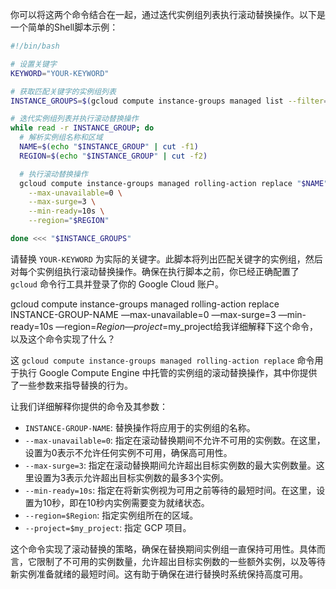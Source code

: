 你可以将这两个命令结合在一起，通过迭代实例组列表执行滚动替换操作。以下是一个简单的Shell脚本示例：

```bash
#!/bin/bash

# 设置关键字
KEYWORD="YOUR-KEYWORD"

# 获取匹配关键字的实例组列表
INSTANCE_GROUPS=$(gcloud compute instance-groups managed list --filter="name~$KEYWORD" --format="value(name, region)")

# 迭代实例组列表并执行滚动替换操作
while read -r INSTANCE_GROUP; do
  # 解析实例组名称和区域
  NAME=$(echo "$INSTANCE_GROUP" | cut -f1)
  REGION=$(echo "$INSTANCE_GROUP" | cut -f2)

  # 执行滚动替换操作
  gcloud compute instance-groups managed rolling-action replace "$NAME" \
    --max-unavailable=0 \
    --max-surge=3 \
    --min-ready=10s \
    --region="$REGION"

done <<< "$INSTANCE_GROUPS"
```

请替换 `YOUR-KEYWORD` 为实际的关键字。此脚本将列出匹配关键字的实例组，然后对每个实例组执行滚动替换操作。确保在执行脚本之前，你已经正确配置了 `gcloud` 命令行工具并登录了你的 Google Cloud 账户。


gcloud compute instance-groups managed rolling-action replace INSTANCE-GROUP-NAME —max-unavailable=0 —max-surge=3 —min-ready=10s —region=$Region —project=$my_project给我详细解释下这个命令，以及这个命令实现了什么？



这 `gcloud compute instance-groups managed rolling-action replace` 命令用于执行 Google Compute Engine 中托管的实例组的滚动替换操作，其中你提供了一些参数来指导替换的行为。

让我们详细解释你提供的命令及其参数：

- `INSTANCE-GROUP-NAME`: 替换操作将应用于的实例组的名称。
- `--max-unavailable=0`: 指定在滚动替换期间不允许不可用的实例数。在这里，设置为0表示不允许任何实例不可用，确保高可用性。
- `--max-surge=3`: 指定在滚动替换期间允许超出目标实例数的最大实例数量。这里设置为3表示允许超出目标实例数的最多3个实例。
- `--min-ready=10s`: 指定在将新实例视为可用之前等待的最短时间。在这里，设置为10秒，即在10秒内实例需要变为就绪状态。
- `--region=$Region`: 指定实例组所在的区域。
- `--project=$my_project`: 指定 GCP 项目。

这个命令实现了滚动替换的策略，确保在替换期间实例组一直保持可用性。具体而言，它限制了不可用的实例数量，允许超出目标实例数的一些额外实例，以及等待新实例准备就绪的最短时间。这有助于确保在进行替换时系统保持高度可用。
